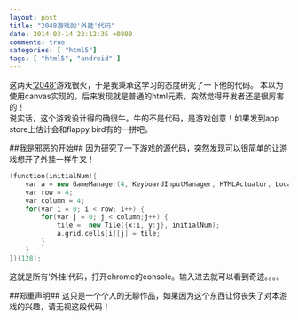 ```yaml
---
layout: post
title: "2048游戏的'外挂'代码"
date: 2014-03-14 22:12:35 +0800
comments: true
categories: [ "html5"]
tags: [ "html5", "android" ]
---
```

这两天[‘2048’][1]游戏很火，于是我秉承这学习的态度研究了一下他的代码。 
本以为使用canvas实现的，后来发现就是普通的html元素，突然觉得开发者还是很厉害的！  
说实话，这个游戏设计得的确很牛。牛的不是代码，是游戏创意！如果发到app store上估计会和flappy bird有的一拼吧。

<!--more-->

##我是邪恶的开始##
因为研究了一下游戏的源代码，突然发现可以很简单的让游戏想开了外挂一样牛叉！

``` cpp
(function(initialNum){
	var a = new GameManager(4, KeyboardInputManager, HTMLActuator, LocalScoreManager);
	var row = 4;
	var column = 4;
	for(var i = 0; i < row; i++) {
		for(var j = 0; j < column;j++) {
			tile =  new Tile({x:i, y:j}, initialNum);
			a.grid.cells[i][j] = tile;
		}
	}
})(128);
```

这就是所有'外挂'代码，打开chrome的console。输入进去就可以看到奇迹。。。。

##郑重声明##
这只是一个个人的无聊作品，如果因为这个东西让你丧失了对本游戏的兴趣，请无视这段代码！


[1]:http://gabrielecirulli.github.io/2048/
